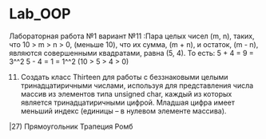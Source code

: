 # Lab_OOP
Лабораторная работа №1 вариант №11 :Пара целых чисел (m, n), таких, что 10 > m > n > 0, (меньше 10), что их сумма, (m + n), и остаток, 
(m - n), являются совершенными квадратами, равна (5, 4). То есть:
5 + 4 = 9 = 3^^2
5 - 4 = 1 = 1^^2
(10 > 5 > 4 > 0)


11. Создать класс Thirteen для работы с беззнаковыми целыми тринадцатиричными числами, используя для 
представления числа массив из элементов типа unsigned char, каждый из которых является 
тринадцатиричными цифрой. Младшая цифра имеет меньший индекс (единицы – в нулевом элементе массива). 

 |27) Прямоугольник Трапеция Ромб
